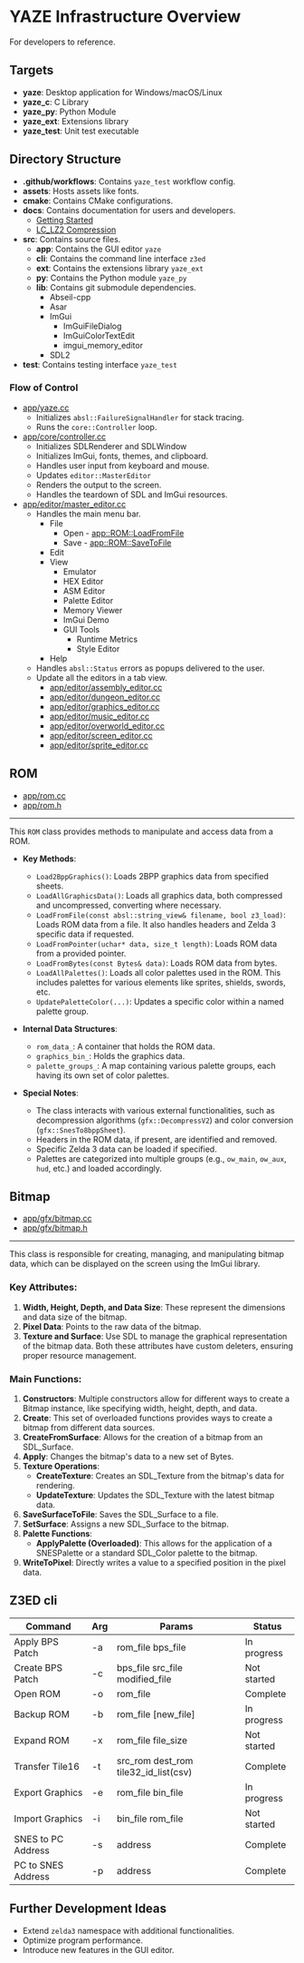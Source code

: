 # YAZE Infrastructure Overview

For developers to reference.

## Targets

- **yaze**: Desktop application for Windows/macOS/Linux
- **yaze_c**: C Library
- **yaze_py**: Python Module
- **yaze_ext**: Extensions library
- **yaze_test**: Unit test executable

## Directory Structure

- **.github/workflows**: Contains `yaze_test` workflow config.
- **assets**: Hosts assets like fonts.
- **cmake**: Contains CMake configurations.
- **docs**: Contains documentation for users and developers.
  - [Getting Started](./getting-started.md)
  - [LC_LZ2 Compression](./compression.md)
- **src**: Contains source files. 
  - **app**: Contains the GUI editor `yaze`
  - **cli**: Contains the command line interface `z3ed`
  - **ext**: Contains the extensions library `yaze_ext`
  - **py**:  Contains the Python module `yaze_py`
  - **lib**: Contains git submodule dependencies.
    - Abseil-cpp
    - Asar
    - ImGui
      - ImGuiFileDialog
      - ImGuiColorTextEdit
      - imgui_memory_editor
    - SDL2
- **test**: Contains testing interface `yaze_test`

### Flow of Control

- [app/yaze.cc](../src/app/yaze.cc) 
  - Initializes `absl::FailureSignalHandler` for stack tracing.
  - Runs the `core::Controller` loop.
- [app/core/controller.cc](../src/app/core/controller.cc)
  - Initializes SDLRenderer and SDLWindow
  - Initializes ImGui, fonts, themes, and clipboard.
  - Handles user input from keyboard and mouse.
  - Updates `editor::MasterEditor`
  - Renders the output to the screen.
  - Handles the teardown of SDL and ImGui resources.
- [app/editor/master_editor.cc](../src/app/editor/master_editor.cc)
  - Handles the main menu bar.
    - File
      - Open - [app::ROM::LoadFromFile](../src/app/rom.cc#l=90)
      - Save - [app::ROM::SaveToFile](../src/app/rom.cc#l=301)
    - Edit
    - View
      - Emulator
      - HEX Editor
      - ASM Editor
      - Palette Editor
      - Memory Viewer
      - ImGui Demo
      - GUI Tools
        - Runtime Metrics
        - Style Editor
    - Help
  - Handles `absl::Status` errors as popups delivered to the user.
  - Update all the editors in a tab view.
    - [app/editor/assembly_editor.cc](../src/app/editor/assembly_editor.cc)
    - [app/editor/dungeon_editor.cc](../src/app/editor/dungeon_editor.cc)
    - [app/editor/graphics_editor.cc](../src/app/editor/graphics_editor.cc)
    - [app/editor/music_editor.cc](../src/app/editor/music_editor.cc)
    - [app/editor/overworld_editor.cc](../src/app/editor/overworld_editor.cc)
    - [app/editor/screen_editor.cc](../src/app/editor/screen_editor.cc)
    - [app/editor/sprite_editor.cc](../src/app/editor/sprite_editor.cc)

## ROM
- [app/rom.cc](../src/app/rom.cc)
- [app/rom.h](../src/app/rom.h)
---

This `ROM` class provides methods to manipulate and access data from a ROM.

- **Key Methods**:
  - `Load2BppGraphics()`: Loads 2BPP graphics data from specified sheets.
  - `LoadAllGraphicsData()`: Loads all graphics data, both compressed and uncompressed, converting where necessary.
  - `LoadFromFile(const absl::string_view& filename, bool z3_load)`: Loads ROM data from a file. It also handles headers and Zelda 3 specific data if requested.
  - `LoadFromPointer(uchar* data, size_t length)`: Loads ROM data from a provided pointer.
  - `LoadFromBytes(const Bytes& data)`: Loads ROM data from bytes.
  - `LoadAllPalettes()`: Loads all color palettes used in the ROM. This includes palettes for various elements like sprites, shields, swords, etc.
  - `UpdatePaletteColor(...)`: Updates a specific color within a named palette group.

- **Internal Data Structures**:
  - `rom_data_`: A container that holds the ROM data.
  - `graphics_bin_`: Holds the graphics data.
  - `palette_groups_`: A map containing various palette groups, each having its own set of color palettes.

- **Special Notes**:
  - The class interacts with various external functionalities, such as decompression algorithms (`gfx::DecompressV2`) and color conversion (`gfx::SnesTo8bppSheet`).
  - Headers in the ROM data, if present, are identified and removed.
  - Specific Zelda 3 data can be loaded if specified.
  - Palettes are categorized into multiple groups (e.g., `ow_main`, `ow_aux`, `hud`, etc.) and loaded accordingly.

## Bitmap

- [app/gfx/bitmap.cc](../src/app/gfx/bitmap.cc)
- [app/gfx/bitmap.h](../src/app/gfx/bitmap.cc)
---

This class is responsible for creating, managing, and manipulating bitmap data, which can be displayed on the screen using the ImGui library.

### Key Attributes:

1. **Width, Height, Depth, and Data Size**: These represent the dimensions and data size of the bitmap. 
2. **Pixel Data**: Points to the raw data of the bitmap.
3. **Texture and Surface**: Use SDL to manage the graphical representation of the bitmap data. Both these attributes have custom deleters, ensuring proper resource management.

### Main Functions:

1. **Constructors**: Multiple constructors allow for different ways to create a Bitmap instance, like specifying width, height, depth, and data.
2. **Create**: This set of overloaded functions provides ways to create a bitmap from different data sources.
3. **CreateFromSurface**: Allows for the creation of a bitmap from an SDL_Surface.
4. **Apply**: Changes the bitmap's data to a new set of Bytes.
5. **Texture Operations**:
   - **CreateTexture**: Creates an SDL_Texture from the bitmap's data for rendering.
   - **UpdateTexture**: Updates the SDL_Texture with the latest bitmap data.
6. **SaveSurfaceToFile**: Saves the SDL_Surface to a file.
7. **SetSurface**: Assigns a new SDL_Surface to the bitmap.
8. **Palette Functions**:
   - **ApplyPalette (Overloaded)**: This allows for the application of a SNESPalette or a standard SDL_Color palette to the bitmap.
9. **WriteToPixel**: Directly writes a value to a specified position in the pixel data.

## Z3ED cli

| Command | Arg | Params | Status |
|---------|-----|--------|--------|
| Apply BPS Patch | -a | rom_file bps_file | In progress |
| Create BPS Patch | -c | bps_file src_file modified_file | Not started |
| Open ROM | -o | rom_file | Complete |
| Backup ROM | -b | rom_file [new_file] | In progress |
| Expand ROM | -x | rom_file file_size | Not started |
| Transfer Tile16 | -t | src_rom dest_rom tile32_id_list(csv) | Complete |
| Export Graphics | -e | rom_file bin_file | In progress |
| Import Graphics | -i | bin_file rom_file | Not started |
| SNES to PC Address | -s | address | Complete |
| PC to SNES Address | -p | address | Complete |


## Further Development Ideas
- Extend `zelda3` namespace with additional functionalities.
- Optimize program performance.
- Introduce new features in the GUI editor.

